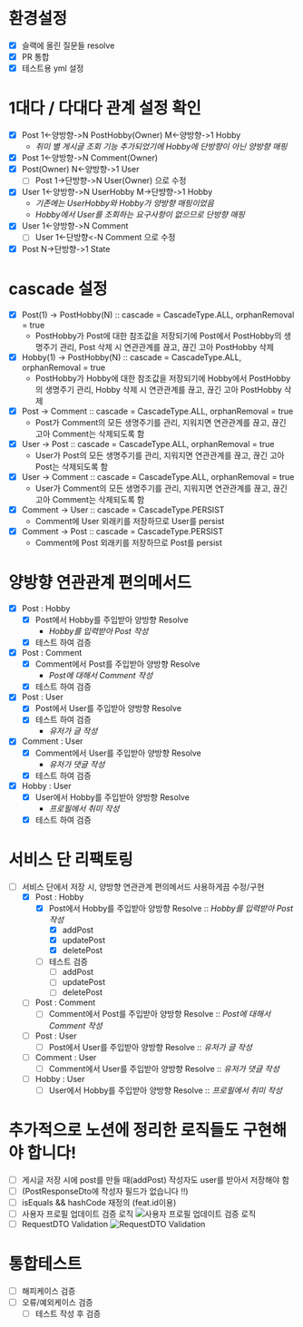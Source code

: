 # 환경설정
- [x] 슬랙에 올린 질문들 resolve
- [x] PR 통합
- [x] 테스트용 yml 설정

# 1대다 / 다대다 관계 설정 확인
  - [x] Post 1<-양방향->N PostHobby(Owner) M<-양방향->1 Hobby 
    - *취미 별 게시글 조회 기능 추가되었기에 Hobby에 단방향이 아닌 양방향 매핑*
  - [x] Post 1<-양방향->N Comment(Owner)
  - [x] Post(Owner) N<-양방향->1 User
    - [ ] Post 1->단방향->N User(Owner) 으로 수정
  - [x] User 1<-양방향->N UserHobby M->단뱡향->1 Hobby
    - *기존에는 UserHobby와 Hobby가 양방향 매핑이었음* 
    - *Hobby에서 User를 조회하는 요구사항이 없으므로 단방향 매핑*
  - [x] User 1<-양방향->N Comment
    - [ ] User 1<-단방향<-N Comment 으로 수정
  - [x] Post N->단방향->1 State

# cascade 설정
- [x] Post(1) -> PostHobby(N) :: cascade = CascadeType.ALL, orphanRemoval = true
  - PostHobby가 Post에 대한 참조값을 저장되기에 Post에서 PostHobby의 생명주기 관리, Post 삭제 시 연관관계를 끊고, 끊긴 고아 PostHobby 삭제
- [x] Hobby(1) -> PostHobby(N) :: cascade = CascadeType.ALL, orphanRemoval = true
  - PostHobby가 Hobby에 대한 참조값을 저장되기에 Hobby에서 PostHobby의 생명주기 관리, Hobby 삭제 시 연관관계를 끊고, 끊긴 고아 PostHobby 삭제
- [x] Post -> Comment :: cascade = CascadeType.ALL, orphanRemoval = true
  - Post가 Comment의 모든 생명주기를 관리, 지워지면 연관관계를 끊고, 끊긴 고아 Comment는 삭제되도록 함
- [x] User -> Post :: cascade = CascadeType.ALL, orphanRemoval = true
  - User가 Post의 모든 생명주기를 관리, 지워지면 연관관계를 끊고, 끊긴 고아 Post는 삭제되도록 함
- [x] User -> Comment :: cascade = CascadeType.ALL, orphanRemoval = true
  - User가 Comment의 모든 생명주기를 관리, 지워지면 연관관계를 끊고, 끊긴 고아 Comment는 삭제되도록 함
- [x] Comment -> User :: cascade = CascadeType.PERSIST
  - Comment에 User 외래키를 저장하므로 User를 persist
- [x] Comment -> Post :: cascade = CascadeType.PERSIST
  - Comment에 Post 외래키를 저장하므로 Post를 persist

# 양방향 연관관계 편의메서드
- [x] Post : Hobby
  - [x] Post에서 Hobby를 주입받아 양방향 Resolve
    - _Hobby를 입력받아 Post 작성_
  - [x] 테스트 하여 검증
- [x] Post : Comment
  - [x] Comment에서 Post를 주입받아 양방향 Resolve
    - _Post에 대해서 Comment 작성_
  - [x] 테스트 하여 검증
- [x] Post : User
  - [x] Post에서 User를 주입받아 양방향 Resolve
  - [x] 테스트 하여 검증
    - _유저가 글 작성_
- [x] Comment : User
  - [x] Comment에서 User를 주입받아 양방향 Resolve
    - _유저가 댓글 작성_
  - [x] 테스트 하여 검증
- [x] Hobby : User
  - [x] User에서 Hobby를 주입받아 양방향 Resolve 
    - _프로필에서 취미 작성_
  - [x] 테스트 하여 검증

# 서비스 단 리팩토링 
- [ ] 서비스 단에서 저장 시, 양방향 연관관계 편의메서드 사용하게끔 수정/구현
  - [x] Post : Hobby
    - [x] Post에서 Hobby를 주입받아 양방향 Resolve :: _Hobby를 입력받아 Post 작성_
      - [x] addPost
      - [x] updatePost
      - [x] deletePost
    - [ ] 테스트 검증
      - [ ] addPost
      - [ ] updatePost
      - [ ] deletePost
  - [ ] Post : Comment
    - [ ] Comment에서 Post를 주입받아 양방향 Resolve :: _Post에 대해서 Comment 작성_
  - [ ] Post : User
    - [ ] Post에서 User를 주입받아 양방향 Resolve :: _유저가 글 작성_
  - [ ] Comment : User
    - [ ] Comment에서 User를 주입받아 양방향 Resolve :: _유저가 댓글 작성_
  - [ ] Hobby : User
    - [ ] User에서 Hobby를 주입받아 양방향 Resolve :: _프로필에서 취미 작성_
  
# 추가적으로 노션에 정리한 로직들도 구현해야 합니다!
- [ ] 게시글 저장 시에 post를 만들 때(addPost) 작성자도 user를 받아서 저장해야 함
- [ ] (PostResponseDto에 작성자 필드가 없습니다 !!)
- [ ] isEquals && hashCode 재정의 (feat.id이용)
- [ ] 사용자 프로필 업데이트 검증 로직
![사용자 프로필 업데이트 검증 로직](https://www.notion.so/image/https%3A%2F%2Fprod-files-secure.s3.us-west-2.amazonaws.com%2F3db2b170-876f-457d-b66e-dd806b51bd64%2F98dec3c4-b5b5-4aa3-ab5b-404819e504b8%2FUntitled.png?table=block&id=8d840896-3b1e-48b1-8d09-cb58cadf7573&spaceId=3db2b170-876f-457d-b66e-dd806b51bd64&width=2000&userId=03fe3df2-6915-4b61-90cb-f95512192a82&cache=v2)
- [ ] RequestDTO Validation
![RequestDTO Validation](https://www.notion.so/image/https%3A%2F%2Fprod-files-secure.s3.us-west-2.amazonaws.com%2F3db2b170-876f-457d-b66e-dd806b51bd64%2F03c16db2-214e-4054-9539-f11953a73759%2FUntitled.png?table=block&id=184e835a-4f18-4f20-85fc-59acfdbeb09b&spaceId=3db2b170-876f-457d-b66e-dd806b51bd64&width=2000&userId=03fe3df2-6915-4b61-90cb-f95512192a82&cache=v2)

# 통합테스트 
- [ ] 해피케이스 검증
- [ ] 오류/예외케이스 검증
    - [ ] 테스트 작성 후 검증
